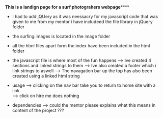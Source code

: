 ********This is a landign page for a surf photograhers webpage************

* I had to add jQUery as it was neessacry for my javascript code that was given 
  to me from my mentor i have includeed the file library in jQuery folder
  
* the surfing images is located in the image folder

* all the html files apart form the index have been included in the 
  html folder 

* the javascript file is where most of the fun happens 
	--> Ive created 4 sections and linked strings to them 
	--> Ive also created a footer which i link strings to aswell
	--> The navagation bar up the top has also been created using a linked html string 

* usage 
	--> clicking on the nav  bar take you to return to home site with a link  
	--> click on hire me does nothing 

* dependencies 
	--> could the mentor please explains what this means in content of the project ???
